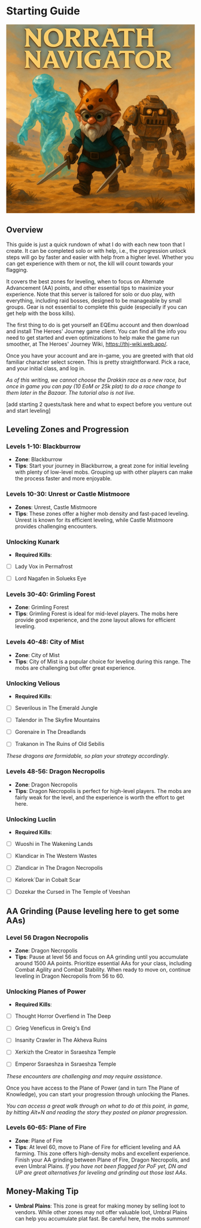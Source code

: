 # Starting Guide

<img src="assets/images/pic 004.jpg" alt="Norrath Navigator Logo" width="720" align="canter">

## Overview
This guide is just a quick rundown of what I do with each new toon that I create. It can be completed solo or with help, i.e., the progression unlock steps will go by faster and easier with help from a higher level. Whether you can get experience with them or not, the kill will count towards your flagging.

It covers the best zones for leveling, when to focus on Alternate Advancement (AA) points, and other essential tips to maximize your experience. Note that this server is tailored for solo or duo play, with everything, including raid bosses, designed to be manageable by small groups. Gear is not essential to complete this guide (especially if you can get help with the boss kills).

The first thing to do is get yourself an EQEmu account and then download and install The Heroes' Journey game client. You can find all the info you need to get started and even optimizations to help make the game run smoother, at The Heroes' Journey Wiki, https://thj-wiki.web.app/.

Once you have your account and are in-game, you are greeted with that old familiar character select screen. This is pretty straightforward. Pick a race, and your initial class, and log in. 

*As of this writing, we cannot choose the Drakkin race as a new race, but once in game you can pay (10 EoM or 25k plat) to do a race change to them later in the Bazaar. The tutorial also is not live.*

[add starting 2 quests/task here and what to expect before you venture out and start leveling]

## Leveling Zones and Progression

### Levels 1-10: Blackburrow
- **Zone**: Blackburrow
- **Tips**: Start your journey in Blackburrow, a great zone for initial leveling with plenty of low-level mobs. Grouping up with other players can make the process faster and more enjoyable.

### Levels 10-30: Unrest or Castle Mistmoore
- **Zones**: Unrest, Castle Mistmoore
- **Tips**: These zones offer a higher mob density and fast-paced leveling. Unrest is known for its efficient leveling, while Castle Mistmoore provides challenging encounters.

### Unlocking Kunark
- **Required Kills**: 

- [ ] Lady Vox in Permafrost

- [ ] Lord Nagafen in Solueks Eye


### Levels 30-40: Grimling Forest
- **Zone**: Grimling Forest
- **Tips**: Grimling Forest is ideal for mid-level players. The mobs here provide good experience, and the zone layout allows for efficient leveling.

### Levels 40-48: City of Mist
- **Zone**: City of Mist
- **Tips**: City of Mist is a popular choice for leveling during this range. The mobs are challenging but offer great experience.

### Unlocking Velious
- **Required Kills**:

- [ ] Severilous in The Emerald Jungle

- [ ] Talendor in The Skyfire Mountains

- [ ] Gorenaire in The Dreadlands

- [ ] Trakanon in The Ruins of Old Sebilis


*These dragons are formidable, so plan your strategy accordingly*.

### Levels 48-56: Dragon Necropolis
- **Zone**: Dragon Necropolis
- **Tips**: Dragon Necropolis is perfect for high-level players. The mobs are fairly weak for the level, and the experience is worth the effort to get here.

### Unlocking Luclin
- **Required Kills**:

- [ ] Wuoshi in The Wakening Lands

- [ ] Klandicar in The Western Wastes

- [ ] Zlandicar in The Dragon Necropolis

- [ ] Kelorek`Dar in Cobalt Scar

- [ ] Dozekar the Cursed in The Temple of Veeshan


## AA Grinding (Pause leveling here to get some AAs)

### Level 56 Dragon Necropolis
- **Zone**: Dragon Necropolis
- **Tips**: Pause at level 56 and focus on AA grinding until you accumulate around 1500 AA points. Prioritize essential AAs for your class, including Combat Agility and Combat Stability. When ready to move on, continue leveling in Dragon Necropolis from 56 to 60.

### Unlocking Planes of Power
- **Required Kills**:

- [ ] Thought Horror Overfiend in The Deep

- [ ] Grieg Veneficus in Greig's End

- [ ] Insanity Crawler in The Akheva Ruins

- [ ] Xerkizh the Creator in Ssraeshza Temple

- [ ] Emperor Ssraeshza in Ssraeshza Temple


*These encounters are challenging and may require assistance*.

Once you have access to the Plane of Power (and in turn The Plane of Knowledge), you can start your progression through unlocking the Planes.

*You can access a great walk through on what to do at this point, in game, by hitting Alt+N and reading the story they posted on planar progression*.

### Levels 60-65: Plane of Fire
- **Zone**: Plane of Fire
- **Tips**: At level 60, move to Plane of Fire for efficient leveling and AA farming. This zone offers high-density mobs and excellent experience. Finish your AA grinding between Plane of Fire, Dragon Necropolis, and even Umbral Plains. *If you have not been flagged for PoF yet, DN and UP are great alternatives for leveling and grinding out those last AAs*.

## Money-Making Tip
- **Umbral Plains**: This zone is great for making money by selling loot to vendors. While other zones may not offer valuable loot, Umbral Plains can help you accumulate plat fast. Be careful here, the mobs summon!
